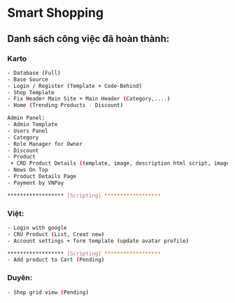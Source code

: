 # Smart Shopping

## Danh sách công việc đã hoàn thành:

### Karto

```bash
- Database (Full)
- Base Source
- Login / Register (Template + Code-Behind)
- Shop Template
- Fix Header Main Site + Main Header (Category,....)
- Home (Trending Products - Discount)

Admin Panel:
- Admin Template
- Users Panel
- Category
- Role Manager for Owner
- Discount
- Product
 + CRD Product Details (template, image, description html script, image description)
- News On Top
- Product Details Page
- Payment by VNPay

****************** [Scripting] ******************


```

### Việt:

```bash
- Login with google
- CRU Product (List, Creat new)
- Account settings + form template (update avatar profile)

****************** [Scripting] ******************
- Add product to Cart (Pending)
```

### Duyên:

```bash
- Shop grid view (Pending)
```
